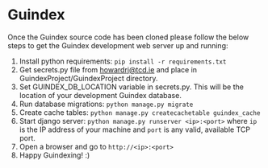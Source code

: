 # Guindex
Once the Guindex source code has been cloned please follow the below steps to
get the Guindex development web server up and running:

1) Install python requirements: `pip install -r requirements.txt`
2) Get secrets.py file from howardrj@tcd.ie and place in GuindexProject/GuindexProject directory.
3) Set GUINDEX_DB_LOCATION variable in secrets.py.
   This will be the location of your development Guindex database.
4) Run database migrations: `python manage.py migrate`
5) Create cache tables: `python manage.py createcachetable guindex_cache`
6) Start django server: `python manage.py runserver <ip>:<port>` 
   where `ip` is the IP address of your machine and `port` is any valid, available TCP port.
7) Open a browser and go to `http://<ip>:<port>`
8) Happy Guindexing! :)
